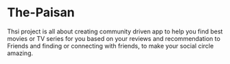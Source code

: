 # The-Paisan
Thsi project is all about creating community driven app to help you find best movies or TV series for you based on your reviews and recommendation to Friends and finding or connecting with friends, to make your social circle amazing.
